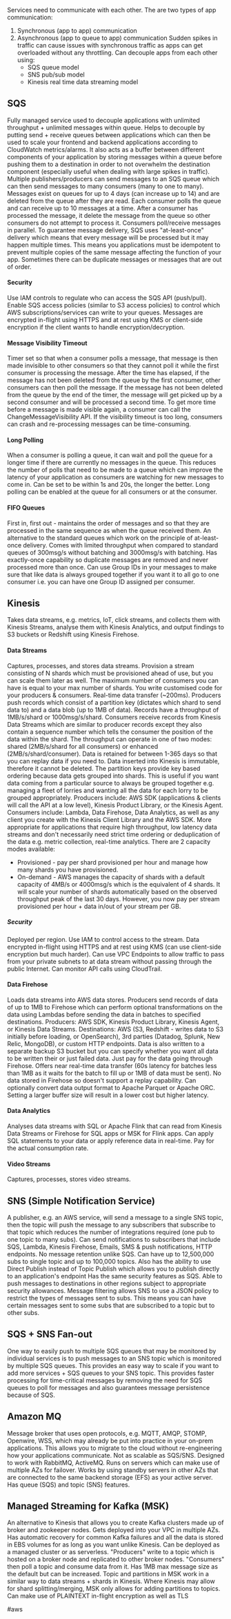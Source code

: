 Services need to communicate with each other. The are two types of app communication:
1. Synchronous (app to app) communication
2. Asynchronous (app to queue to app) communication
Sudden spikes in traffic can cause issues with synchronous traffic as apps can get overloaded without any throttling.
Can decouple apps from each other using:
	- SQS queue model
	- SNS pub/sub model
	- Kinesis real time data streaming model

## SQS
Fully managed service used to decouple applications with unlimited throughput + unlimited messages within queue.
Helps to decouple by putting send + receive queues between applications which can then be used to scale your frontend and backend applications according to CloudWatch metrics/alarms.
It also acts as a buffer between different components of your application by storing messages within a queue before pushing them to a destination in order to not overwhelm the destination component (especially useful when dealing with large spikes in traffic).
Multiple publishers/producers can send messages to an SQS queue which can then send messages to many consumers (many to one to many).
Messages exist on queues for up to 4 days (can increase up to 14) and are deleted from the queue after they are read.
Each consumer polls the queue and can receive up to 10 messages at a time. After a consumer has processed the message, it delete the message from the queue so other consumers do not attempt to process it.
Consumers poll/receive messages in parallel. To guarantee message delivery, SQS uses "at-least-once" delivery which means that every message will be processed but it may happen multiple times. This means you applications must be idempotent to prevent multiple copies of the same message affecting the function of your app.
Sometimes there can be duplicate messages or messages that are out of order.
#### Security
Use IAM controls to regulate who can access the SQS API (push/pull).
Enable SQS access policies (similar to S3 access policies) to control which AWS subscriptions/services can write to your queues.
Messages are encrypted in-flight using HTTPS and at rest using KMS or client-side encryption if the client wants to handle encryption/decryption.
#### Message Visibility Timeout
Timer set so that when a consumer polls a message, that message is then made invisible to other consumers so that they cannot poll it while the first consumer is processing the message. After the time has elapsed, if the message has not been deleted from the queue by the first consumer, other consumers can then poll the message.
If the message has not been deleted from the queue by the end of the timer, the message will get picked up by a second consumer and will be processed a second time.
To get more time before a message is made visible again, a consumer can call the ChangeMessageVisibility API.
If the visibility timeout is too long, consumers can crash and re-processing messages can be time-consuming.
#### Long Polling
When a consumer is polling a queue, it can wait and poll the queue for a longer time if there are currently no messages in the queue.
This reduces the number of polls that need to be made to a queue which can improve the latency of your application as consumers are watching for new messages to come in.
Can be set to be within 1s and 20s, the longer the better.
Long polling can be enabled at the queue for all consumers or at the consumer.
#### FIFO Queues
First in, first out - maintains the order of messages and so that they are processed in the same sequence as when the queue received them.
An alternative to the standard queues which work on the principle of at-least-once delivery.
Comes with limited throughput when compared to standard queues of 300msg/s without batching and 3000msg/s with batching.
Has exactly-once capability so duplicate messages are removed and never processed more than once.
Can use Group IDs in your messages to make sure that like data is always grouped together if you want it to all go to one consumer i.e. you can have one Group ID assigned per consumer.

## Kinesis
Takes data streams, e.g. metrics, IoT, click streams, and collects them with Kinesis Streams, analyse them with Kinesis Analytics, and output findings to S3 buckets or Redshift using Kinesis Firehose.
#### Data Streams
Captures, processes, and stores data streams.
Provision a stream consisting of N shards which must be provisioned ahead of use, but you can scale them later as well.
The maximum number of consumers you can have is equal to your max number of shards.
You write customised code for your producers & consumers.
Real-time data transfer (~200ms).
Producers push records which consist of a partition key (dictates which shard to send data to) and a data blob (up to 1MB of data). Records have a throughput of 1MB/s/shard or 1000msg/s/shard.
Consumers receive records from Kinesis Data Streams which are similar to producer records except they also contain a sequence number which tells the consumer the position of the data within the shard. The throughput can operate in one of two modes: shared (2MB/s/shard for all consumers) or enhanced (2MB/s/shard/consumer).
Data is retained for between 1-365 days so that you can replay data if you need to.
Data inserted into Kinesis is immutable, therefore it cannot be deleted.
The partition keys provide key based ordering because data gets grouped into shards. This is useful if you want data coming from a particular source to always be grouped together e.g. managing a fleet of lorries and wanting all the data for each lorry to be grouped appropriately.
Producers include: AWS SDK (applications & clients will call the API at a low level), Kinesis Product Library, or the Kinesis Agent.
Consumers include: Lambda, Data Firehose, Data Analytics, as well as any client you create with the Kinesis Client Library and the AWS SDK.
More appropriate for applications that require high throughput, low latency data streams and don't necessarily need strict time ordering or deduplication of the data e.g. metric collection, real-time analytics.
There are 2 capacity modes available:
- Provisioned - pay per shard provisioned per hour and manage how many shards you have provisioned.
- On-demand - AWS manages the capacity of shards with a default capacity of 4MB/s or 4000msg/s which is the equivalent of 4 shards. It will scale your number of shards automatically based on the observed throughput peak of the last 30 days. However, you now pay per stream provisioned per hour + data in/out of your stream per GB.
##### Security
Deployed per region.
Use IAM to control access to the stream.
Data encrypted in-flight using HTTPS and at rest using KMS (can use client-side encryption but much harder).
Can use VPC Endpoints to allow traffic to pass from your private subnets to at data stream without passing through the public Internet.
Can monitor API calls using CloudTrail.
#### Data Firehose
Loads data streams into AWS data stores.
Producers send records of data of up to 1MB to Firehose which can perform optional transformations on the data using Lambdas before sending the data in batches to specified destinations.
Producers: AWS SDK, Kinesis Product Library, Kinesis Agent, or Kinesis Data Streams.
Destinations: AWS (S3, Redshift - writes data to S3 initially before loading, or OpenSearch), 3rd parties (Datadog, Splunk, New Relic, MongoDB), or custom HTTP endpoints.
Data is also written to a separate backup S3 bucket but you can specify whether you want all data to be written their or just failed data.
Just pay for the data going through Firehose.
Offers near real-time data transfer (60s latency for batches less than 1MB as it waits for the batch to fill up or 1MB of data must be sent).
No data stored in Firehose so doesn't support a replay capability.
Can optionally convert data output format to Apache Parquet or Apache ORC.
Setting a larger buffer size will result in a lower cost but higher latency.
#### Data Analytics
Analyses data streams with SQL or Apache Flink that can read from Kinesis Data Streams or Firehose for SQL apps or MSK for Flink apps.
Can apply SQL statements to your data or apply reference data in real-time.
Pay for the actual consumption rate.
#### Video Streams
Captures, processes, stores video streams.

## SNS (Simple Notification Service)
A publisher, e.g. an AWS service, will send a message to a single SNS topic, then the topic will push the message to any subscribers that subscribe to that topic which reduces the number of integrations required (one pub to one topic to many subs).
Can send notifications to subscribers that include SQS, Lambda, Kinesis Firehose, Emails, SMS & push notifications, HTTP endpoints.
No message retention unlike SQS.
Can have up to 12,500,000 subs to single topic and up to 100,000 topics.
Also has the ability to use Direct Publish instead of Topic Publish which allows you to publish directly to an application's endpoint
Has the same security features as SQS.
Able to push messages to destinations in other regions subject to appropriate security allowances.
Message filtering allows SNS to use a JSON policy to restrict the types of messages sent to subs. This means you can have certain messages sent to some subs that are subscribed to a topic but to other subs.

## SQS + SNS Fan-out
One way to easily push to multiple SQS queues that may be monitored by individual services is to push messages to an SNS topic which is monitored by multiple SQS queues. This provides an easy way to scale if you want to add more services + SQS queues to your SNS topic.
This provides faster processing for time-critical messages by removing the need for SQS queues to poll for messages and also guarantees message persistence because of SQS.

## Amazon MQ
Message broker that uses open protocols, e.g. MQTT, AMQP, STOMP, Openwire, WSS, which may already be put into practice in your on-prem applications.
This allows you to migrate to the cloud without re-engineering how your applications communicate.
Not as scalable as SQS/SNS.
Designed to work with RabbitMQ, ActiveMQ.
Runs on servers which can make use of multiple AZs for failover. Works by using standby servers in other AZs that are connected to the same backend storage (EFS) as your active server.
Has queue (SQS) and topic (SNS) features.

## Managed Streaming for Kafka (MSK)
An alternative to Kinesis that allows you to create Kafka clusters made up of broker and zookeeper nodes.
Gets deployed into your VPC in multiple AZs.
Has automatic recovery for common Kafka failures and all the data is stored in EBS volumes for as long as you want unlike Kinesis.
Can be deployed as a managed cluster or as serverless.
"Producers" write to a topic which is hosted on a broker node and replicated to other broker nodes.
"Consumers" then poll a topic and consume data from it.
Has 1MB max message size as the default but can be increased.
Topic and partitions in MSK work in a similar way to data streams + shards in Kinesis.
Where Kinesis may allow for shard splitting/merging, MSK only allows for adding partitions to topics.
Can make use of PLAINTEXT in-flight encryption as well as TLS

#aws
